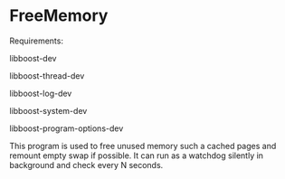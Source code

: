 # FreeMemory
Requirements:

libboost-dev

libboost-thread-dev

libboost-log-dev

libboost-system-dev

libboost-program-options-dev

This program is used to free unused memory such a cached pages and remount empty swap if possible.
It can run as a watchdog silently in background and check every N seconds.
